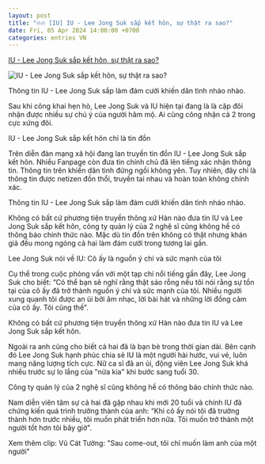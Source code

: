 ```yaml
---
layout: post
title: "🔥🔥 [IU] IU - Lee Jong Suk sắp kết hôn, sự thật ra sao?"
date: Fri, 05 Apr 2024 14:00:00 +0700
categories: entries VN
---
```

[IU - Lee Jong Suk sắp kết hôn, sự thật ra sao?](https://www.saostar.vn/giai-tri/iu-lee-jong-suk-sap-ket-hon-su-that-ra-sao-202404051459368771.html)

![IU - Lee Jong Suk sắp kết hôn, sự thật ra sao?](https://ss-images.saostar.vn/fb1200png_2/2024/4/5/pc/1712302411510/2yvzvw728t1-9p3a13wm4h2-aqf9k0kwzo3.jpg/fbsscover.png)

Thông tin IU - Lee Jong Suk sắp làm đám cưới khiến dân tình nháo nhào.

Sau khi công khai hẹn hò, Lee Jong Suk và IU hiện tại đang là là cặp đôi nhận được nhiều sự chú ý của người hâm mộ. Ai cũng công nhận cả 2 trong cực xứng đôi.

IU - Lee Jong Suk sắp kết hôn chỉ là tin đồn

Trên diễn đàn mạng xã hội đang lan truyền tin đồn IU - Lee Jong Suk sắp kết hôn. Nhiều Fanpage còn đưa tin chính chủ đã lên tiếng xác nhận thông tin. Thông tin trên khiến dân tình đứng ngồi không yên. Tuy nhiên, đây chỉ là thông tin được netizen đồn thổi, truyền tai nhau và hoàn toàn không chính xác.

Thông tin IU - Lee Jong Suk sắp làm đám cưới khiến dân tình nháo nhào.

Không có bất cứ phương tiện truyền thông xứ Hàn nào đưa tin IU và Lee Jong Suk sắp kết hôn, công ty quản lý của 2 nghệ sĩ cũng không hề có thông báo chính thức nào. Mặc dù tin đồn trên không có thật nhưng khán giả đều mong ngóng cả hai làm đám cưới trong tương lai gần.

Lee Jong Suk nói về IU: Cô ấy là nguồn ý chí và sức mạnh của tôi

Cụ thể trong cuộc phỏng vấn với một tạp chí nổi tiếng gần đây, Lee Jong Suk cho biết: “Có thể bạn sẽ nghĩ rằng thật sáo rỗng nếu tôi nói rằng sự tồn tại của cô ấy đã trở thành nguồn ý chí và sức mạnh của tôi. Nhiều người xung quanh tôi được an ủi bởi âm nhạc, lời bài hát và những lời đồng cảm của cô ấy. Tôi cũng thế".

Không có bất cứ phương tiện truyền thông xứ Hàn nào đưa tin IU và Lee Jong Suk sắp kết hôn.

Ngoài ra anh cũng cho biết cả hai đã là bạn bè trong thời gian dài. Bên cạnh đó Lee Jong Suk hạnh phúc chia sẻ IU là một người hài hước, vui vẻ, luôn mang năng lượng tích cực. Nữ ca sĩ đã an ủi, động viên Lee Jong Suk khá nhiều trước sự lo lắng của "nửa kia" khi bước sang tuổi 30.

Công ty quản lý của 2 nghệ sĩ cũng không hề có thông báo chính thức nào.

Nam diễn viên tâm sự cả hai đã gặp nhau khi mới 20 tuổi và chính IU đã chứng kiến quá trình trưởng thành của anh: “Khi cô ấy nói tôi đã trưởng thành hơn trước nhiều, tôi muốn phát triển hơn nữa. Tôi muốn trở thành một người tốt hơn tôi bây giờ".

Xem thêm clip: Vũ Cát Tường: "Sau come-out, tôi chỉ muốn làm anh của một người"

